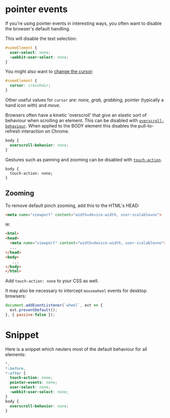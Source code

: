 # pointer events

If you're using pointer events in interesting ways, you often want to disable the browser's default handling.

This will disable the text selection:

```css
#someElement {
  user-select: none;
  -webkit-user-select: none;
}
```

You might also want to [change the cursor](https://developer.mozilla.org/en-US/docs/Web/CSS/cursor):

```css
#someElement {
  cursor: crosshair;
}
```

Other useful values for `cursor` are: _none, grab, grabbing, pointer_ (typically a hand icon with) and _move_.

Browsers often have a kinetic 'overscroll' that give an elastic sort of behaviour when scrolling an element. This can be disabled with [`overscroll-behaviour`](https://developer.mozilla.org/en-US/docs/Web/CSS/overscroll-behavior). When applied to the BODY element this disables the pull-to-refresh interaction on Chrome.

```css
body {
  overscroll-behavior: none;
}
``` 

Gestures such as panning and zooming can be disabled with [`touch-action`](https://developer.mozilla.org/en-US/docs/Web/CSS/touch-action).

```csss
body {
  touch-action: none;
}
```

## Zooming

To remove default pinch zooming, add this to the HTML's HEAD:

```html
<meta name="viewport" content="width=device-width, user-scalable=no">
```

ie: 

```html
<html>
<head>
  <meta name="viewport" content="width=device-width, user-scalable=no">
  ...
</head>
<body>
   ...
</body>
</html>
```

Add `touch-action: none` to your CSS as well.

It may also be necessary to intercept `mousewheel` events for desktop browsers:

```js
document.addEventListener(`wheel`, evt => {
  evt.preventDefault();
}, { passive:false });
```

# Snippet

Here is a snippet which neuters most of the default behaviour for all elements:

```css
*,
*:before,
*:after {
  touch-action: none;
  pointer-events: none;
  user-select: none;
  -webkit-user-select: none;
}
body {
  overscroll-behavior: none;
}
```